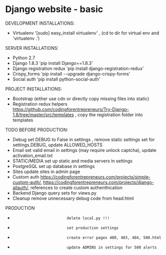 # Django website - basic
DEVELOPMENT INSTALLATIONS:
- Virtualenv                  '[sudo] easy_install virtualenv' ,
                              (cd to dir for virtual env and 'virtualenv .')

SERVER INSTALLATIONS:
- Python 2.7
- Django 1.8.3                'pip install Django==1.8.3'
- Django registration redux   'pip install django-registration-redux'
- Crispy_forms                'pip install --upgrade django-crispy-forms'
- Social auth                 'pip install python-social-auth'


PROJECT INSTALLATIONS:
- Bootstrap                   (either use cdn or directly copy missing files into static)
- Registration redux helpers  https://github.com/codingforentrepreneurs/Try-Django-1.8/tree/master/src/templates ,
                              copy the registration folder into templates

TODO BEFORE PRODUCTION:
- Debug                       set DEBUG to False in settings ,
                              remove static settings set for settings.DEBUG,
                              update ALLOWED_HOSTS
- Email                       set valid email in settings (may require unlock captcha),
                              update activation_email.txt
- STATIC/MEDIA                set up static and media servers in settings
- PostgreSQL                  set up database in settings
- Sites                       update sites in admin page
- Custom auth                 https://codingforentrepreneurs.com/projects/simple-custom-auth/,
                              https://codingforentrepreneurs.com/projects/django-allauth/,
                              references to create custom authenthication
- Backend                     Django query sets for views.py
- Cleanup                     remove unnecessary debug code from head.html

PRODUCTION
-                             delete local.py !!!
-                             set production settings
-                             create error pages 400, 403, 404, 500.html
-                             update ADMINS in settings for 500 alerts
